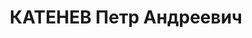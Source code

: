 ---
title: КАТЕНЕВ Петр Андреевич
description: "1896 г. р., ст-ца Усть-Лабинская, русский, член ВКП(б), малограмотный,\
  \ председатель горсовета. Проживал: г. Новороссийск. \n  Арестован 19.01.1937 г.\
  \ Предъявленное обвинение: «участие в контрреволюционной троцкистской антисоветской\
  \ организации». Военной коллегией ВС СССР 11.06.1937 г. назначена высшая мера наказания\
  \ - расстрел с конфискацией имущества. Приговор приведен в исполнение 11.06.1937\
  \ г. \n  Реабилитирован Военной коллегией ВС СССР 18.01.1958 г. за отсутствием состава\
  \ преступления."
---